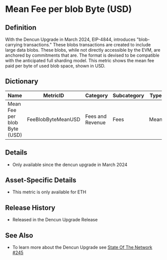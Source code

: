 # Mean Fee per blob Byte (USD)

## Definition

With the Dencun Upgrade in March 2024, EIP-4844, introduces "blob-carrying transactions." These blobs transactions are created to include large data blobs. These blobs, while not directly accessible by the EVM, are anchored by commitments that are. The format is devised to be compatible with the anticipated full sharding model.  This metric shows the mean fee paid per byte of used blob space, shown in USD.

## Dictionary

| Name                         | MetricID           | Category         | Subcategory | Type | Unit | Interval               |
| ---------------------------- | ------------------ | ---------------- | ----------- | ---- | ---- | ---------------------- |
| Mean Fee per blob Byte (USD) | FeeBlobByteMeanUSD | Fees and Revenue | Fees        | Mean | USD  | 1 day, 1 block, 1 hour |

## Details

* Only available since the dencun upgrade in March 2024

## Asset-Specific Details

* This metric is only available for ETH

## Release History

* Released in the Dencun Upgrade Release

## See Also

* To learn more about the Dencun Upgrade see [State Of The Network #245](https://coinmetrics.substack.com/p/state-of-the-network-issue-245)

